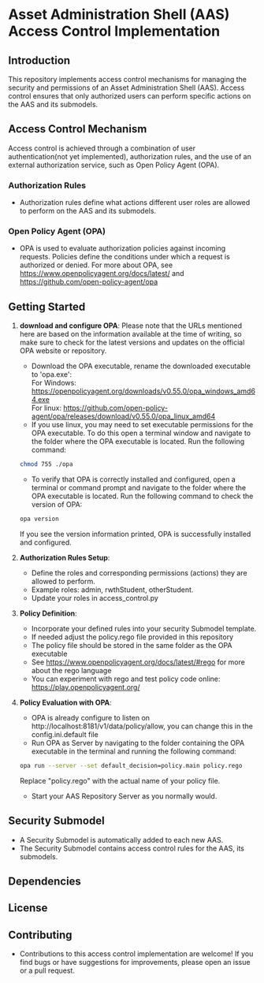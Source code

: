# Asset Administration Shell (AAS) Access Control Implementation

## Introduction

This repository implements access control mechanisms for managing the security and permissions of an Asset Administration Shell (AAS). Access control ensures that only authorized users can perform specific actions on the AAS and its submodels.

## Access Control Mechanism

Access control is achieved through a combination of user authentication(not yet implemented), authorization rules, and the use of an external authorization service, such as Open Policy Agent (OPA).

### Authorization Rules

- Authorization rules define what actions different user roles are allowed to perform on the AAS and its submodels.

### Open Policy Agent (OPA)

- OPA is used to evaluate authorization policies against incoming requests. Policies define the conditions under which a request is authorized or denied.
  For more about OPA, see https://www.openpolicyagent.org/docs/latest/ and https://github.com/open-policy-agent/opa

## Getting Started
1. **download and configure OPA**:
    Please note that the URLs mentioned here are based on the information available at the time of writing, so make sure to check for the latest versions and updates on the official OPA website or repository.  
   - Download the OPA executable, rename the downloaded executable to 'opa.exe':  
   For Windows: https://openpolicyagent.org/downloads/v0.55.0/opa_windows_amd64.exe  
   For linux: https://github.com/open-policy-agent/opa/releases/download/v0.55.0/opa_linux_amd64  
   - If you use linux, you may need to set executable permissions for the OPA executable. To do this open a terminal window and navigate to the folder where the OPA executable is located. Run the following      command: 
   ```bash
   chmod 755 ./opa
   ```
   - To verify that OPA is correctly installed and configured, open a terminal or command prompt and navigate to the folder where the OPA executable is located. Run the following command to check the version of OPA: 
   ```bash
   opa version
   ```
   If you see the version information printed, OPA is successfully installed and configured.

2. **Authorization Rules Setup**:
   - Define the roles and corresponding permissions (actions) they are allowed to perform.
   - Example roles: admin, rwthStudent, otherStudent.
   - Update your roles in access_control.py

3. **Policy Definition**:
   - Incorporate your defined rules into your security  Submodel template.
   - If needed adjust the policy.rego file provided in this repository 
   - The policy file should be stored in the same folder as the OPA executable
   - See https://www.openpolicyagent.org/docs/latest/#rego for more about the rego language
   - You can experiment with rego and test policy code online: https://play.openpolicyagent.org/
   
4. **Policy Evaluation with OPA**:
   - OPA is already configure to listen on http://localhost:8181/v1/data/policy/allow, you can change this in the config.ini.default file
   - Run OPA as Server by navigating to the folder containing the OPA executable in the terminal and running the following command:
    ```bash
   opa run --server --set default_decision=policy.main policy.rego
   ```
   Replace "policy.rego" with the actual name of your policy file.
   - Start your AAS Repository Server as you normally would.


## Security Submodel

- A Security Submodel is automatically added to each new AAS.
- The Security Submodel contains access control rules for the AAS, its submodels.

## Dependencies

## License

## Contributing

- Contributions to this access control implementation are welcome! If you find bugs or have suggestions for improvements, please open an issue or a pull request.




